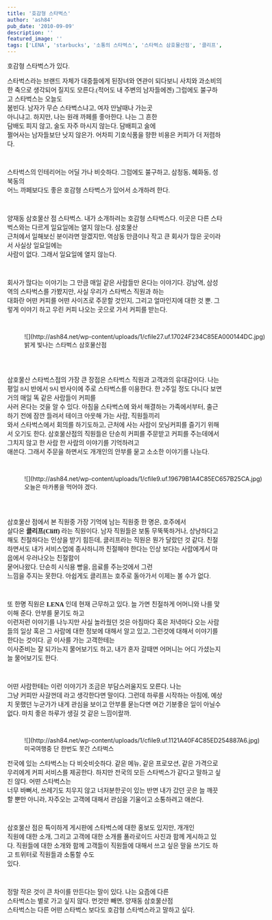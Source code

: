 ```yaml
---
title: '호감형 스타벅스'
author: 'ash84'
pub_date: '2010-09-09'
description: ''
featured_image: ''
tags: ['LENA', 'starbucks', '소통의 스타벅스', '스타벅스 삼호물산점', '클리프', '트위터', '호감형 스타벅스']
---
```



<span style="font-size: 11pt; ">  
</span>

<div style="line-height: 2; "><span style="font-size: 11pt; "></span></div><span style="font-size: 11pt; ">  
</span>

<span style="font-size: 10pt; "><span style="font-family: Dotum; font-size: 11pt; ">호감형 스타벅스가 있다</span></span><span><span style="font-size: 10pt; "><span style="font-family: Dotum; font-size: 11pt; ">. </span></span></span>

<span style="font-size: 11pt; ">  
</span>

<div style="line-height: 2; "><span style="font-size: 11pt; "></span></div><span style="font-size: 11pt; ">  
</span>

<span style="font-size: 10pt; "><span style="font-family: Dotum; font-size: 11pt; ">스타벅스라는 브랜드 자체가 대중들에게 된장녀와 연관이 되다보니 사치와 과소비의 한 축으로 생각되어 질지도 모른다</span></span><span><span style="font-size: 10pt; "><span style="font-family: Dotum; font-size: 11pt; ">.(</span></span></span><span style="font-size: 10pt; "><span style="font-family: Dotum; font-size: 11pt; ">적어도 내 주변의 남자들에겐</span></span><span><span style="font-size: 10pt; "><span style="font-family: Dotum; font-size: 11pt; ">) </span></span></span><span style="font-size: 10pt; "><span style="font-family: Dotum; font-size: 11pt; ">그럼에도 불구하고 스타벅스는 오늘도  
 붐빈다</span></span><span><span style="font-size: 10pt; "><span style="font-family: Dotum; font-size: 11pt; ">. </span></span></span><span style="font-size: 10pt; "><span style="font-family: Dotum; font-size: 11pt; ">남자가 무슨 스타벅스냐고</span></span><span><span style="font-size: 10pt; "><span style="font-family: Dotum; font-size: 11pt; ">, </span></span></span><span style="font-size: 10pt; "><span style="font-family: Dotum; font-size: 11pt; ">여자 만날때나 가는곳  
 아니냐고. 하지만</span></span><span><span style="font-size: 10pt; "><span style="font-family: Dotum; font-size: 11pt; ">, </span></span></span><span style="font-size: 10pt; "><span style="font-family: Dotum; font-size: 11pt; ">나는 원래 까페를 좋아한다</span></span><span><span style="font-size: 10pt; "><span style="font-family: Dotum; font-size: 11pt; ">. </span></span></span><span style="font-size: 10pt; "><span style="font-family: Dotum; font-size: 11pt; ">나는 그 흔한  
 담배도 피지 않고</span></span><span><span style="font-size: 10pt; "><span style="font-family: Dotum; font-size: 11pt; ">, </span></span></span><span style="font-size: 10pt; "><span style="font-family: Dotum; font-size: 11pt; ">술도 자주 마시지 않는다</span></span><span><span style="font-size: 10pt; "><span style="font-family: Dotum; font-size: 11pt; ">. </span></span></span><span style="font-size: 10pt; "><span style="font-family: Dotum; font-size: 11pt; ">담배피고 술에  
 쩔어사는 남자들보단 낫지 않은가</span></span><span><span style="font-size: 10pt; "><span style="font-family: Dotum; font-size: 11pt; ">. </span></span></span><span style="font-size: 10pt; "><span style="font-family: Dotum; font-size: 11pt; ">어차피 기호식품을 향한 비용은 커피가 더 저렴하다</span></span><span><span style="font-size: 10pt; "><span style="font-family: Dotum; font-size: 11pt; ">. </span></span></span>

<span style="font-size: 11pt; ">  
</span>

<div style="line-height: 2; "><span style="font-size: 11pt; "></span></div><span style="font-size: 11pt; ">  
</span>

<span><span style="font-size: 10pt; "><span style="font-family: Dotum; font-size: 11pt; "> </span></span></span>

<span style="font-size: 11pt; ">  
</span>

<div style="line-height: 2; "><span style="font-size: 11pt; "></span></div><span style="font-size: 11pt; ">  
</span>

<span style="font-size: 10pt; "><span style="font-family: Dotum; font-size: 11pt; ">스타벅스의 인테리어는 어딜 가나 비슷하다</span></span><span><span style="font-size: 10pt; "><span style="font-family: Dotum; font-size: 11pt; ">. </span></span></span><span style="font-size: 10pt; "><span style="font-family: Dotum; font-size: 11pt; ">그럼에도 불구하고</span></span><span><span style="font-size: 10pt; "><span style="font-family: Dotum; font-size: 11pt; ">, </span></span></span><span style="font-size: 10pt; "><span style="font-family: Dotum; font-size: 11pt; ">삼청동</span></span><span><span style="font-size: 10pt; "><span style="font-family: Dotum; font-size: 11pt; ">, </span></span></span><span style="font-size: 10pt; "><span style="font-family: Dotum; font-size: 11pt; ">혜화동</span></span><span><span style="font-size: 10pt; "><span style="font-family: Dotum; font-size: 11pt; ">, </span></span></span><span style="font-size: 10pt; "><span style="font-family: Dotum; font-size: 11pt; ">성북동의  
 어느 까페보다도 좋은 호감형 스타벅스가 있어서 소개하려 한다</span></span><span><span style="font-size: 10pt; "><span style="font-family: Dotum; font-size: 11pt; ">. </span></span></span>

<span style="font-size: 11pt; ">  
</span>

<div style="line-height: 2; "><span style="font-size: 11pt; "></span></div><span style="font-size: 11pt; ">  
</span>

<span><span style="font-size: 10pt; "><span style="font-family: Dotum; font-size: 11pt; "> </span></span></span>

<span style="font-size: 11pt; ">  
</span>

<div style="line-height: 2; "><span style="font-size: 11pt; "></span></div><span style="font-size: 11pt; ">  
</span>

<span style="font-size: 10pt; "><span style="font-family: Dotum; font-size: 11pt; ">양재동 삼호물산 점 스타벅스</span></span><span><span style="font-size: 10pt; "><span style="font-family: Dotum; font-size: 11pt; ">. </span></span></span><span style="font-size: 10pt; "><span style="font-family: Dotum; font-size: 11pt; ">내가 소개하려는 호감형 스타벅스다</span></span><span><span style="font-size: 10pt; "><span style="font-family: Dotum; font-size: 11pt; ">. </span></span></span><span style="font-size: 10pt; "><span style="font-family: Dotum; font-size: 11pt; ">이곳은 다른 스타벅스와는 다르게 일요일에는 열지 않는다</span></span><span><span style="font-size: 10pt; "><span style="font-family: Dotum; font-size: 11pt; ">. </span></span></span><span style="font-size: 10pt; "><span style="font-family: Dotum; font-size: 11pt; ">삼호물산  
 근처에서 일해보신 분이라면 알겠지만</span></span><span><span style="font-size: 10pt; "><span style="font-family: Dotum; font-size: 11pt; ">, </span></span></span><span style="font-size: 10pt; "><span style="font-family: Dotum; font-size: 11pt; ">역삼동 만큼이나 작고 큰 회사가 많은 곳이라서 사실상 일요일에는  
 사람이 없다</span></span><span><span style="font-size: 10pt; "><span style="font-family: Dotum; font-size: 11pt; ">. </span></span></span><span style="font-size: 10pt; "><span style="font-family: Dotum; font-size: 11pt; ">그래서 일요일에 열지 않는다</span></span><span><span style="font-size: 10pt; "><span style="font-family: Dotum; font-size: 11pt; ">. </span></span></span>

<span style="font-size: 11pt; ">  
</span>

<div style="line-height: 2; "><span style="font-size: 11pt; "></span></div><span style="font-size: 11pt; ">  
</span>

<span><span style="font-size: 10pt; "><span style="font-family: Dotum; font-size: 11pt; "> </span></span></span>

<span style="font-size: 11pt; ">  
</span>

<div style="line-height: 2; "><span style="font-size: 11pt; "></span></div><span style="font-size: 11pt; ">  
</span>

<span style="font-size: 10pt; "><span style="font-family: Dotum; font-size: 11pt; ">회사가 많다는 이야기는 그 만큼 매일 같은 사람들만 온다는 이야기다</span></span><span><span style="font-size: 10pt; "><span style="font-family: Dotum; font-size: 11pt; ">. </span></span></span><span style="font-size: 10pt; "><span style="font-family: Dotum; font-size: 11pt; ">강남역</span></span><span><span style="font-size: 10pt; "><span style="font-family: Dotum; font-size: 11pt; ">, </span></span></span><span style="font-size: 10pt; "><span style="font-family: Dotum; font-size: 11pt; ">삼성역의 스타벅스를 가봤지만</span></span><span><span style="font-size: 10pt; "><span style="font-family: Dotum; font-size: 11pt; ">, </span></span></span><span style="font-size: 10pt; "><span style="font-family: Dotum; font-size: 11pt; ">사실 우리가 스타벅스 직원과 하는  
 대화란 어떤 커피를 어떤 사이즈로 주문할 것인지</span></span><span><span style="font-size: 10pt; "><span style="font-family: Dotum; font-size: 11pt; ">, </span></span></span><span style="font-size: 10pt; "><span style="font-family: Dotum; font-size: 11pt; ">그리고 얼마인지에 대한 것 뿐</span></span><span><span style="font-size: 10pt; "><span style="font-family: Dotum; font-size: 11pt; ">. </span></span></span><span style="font-size: 10pt; "><span style="font-family: Dotum; font-size: 11pt; ">그렇게 이야기 하고 우린 커피 나오는 곳으로 가서 커피를 받는다</span></span><span><span style="font-size: 10pt; "><span style="font-family: Dotum; font-size: 11pt; ">. </span></span></span>

<span style="font-size: 11pt; ">  
</span>

<div style="line-height: 2; "><span style="font-size: 11pt; "></span></div><span style="font-size: 11pt; ">  
</span>

<span><span style="font-size: 10pt; "><span style="font-family: Dotum; font-size: 11pt; "> </span></span></span>

<span style="font-size: 11pt; ">  
</span>

<span><span style="font-size: 10pt; "><span style="font-family: Dotum; "></span></span></span>

<figure class="wp-caption aligncenter" style="width: 600px">![](http://ash84.net/wp-content/uploads/1/cfile27.uf.17024F234C85EA000144DC.jpg)<figcaption class="wp-caption-text">밝게 빛나는 스타벅스 삼호물산점</figcaption></figure>

<span style="font-size: 11pt; ">  
</span>

<div style="line-height: 2; "><span style="font-size: 11pt; "></span></div><span style="font-size: 11pt; ">  
</span>

<span style="font-size: 10pt; "><span style="font-family: Dotum; ">  
<span style="font-size: 11pt; ">  
</span></span></span>

<span style="font-size: 11pt; ">  
</span>

<span style="font-size: 10pt; "><span style="font-family: Dotum; font-size: 11pt; ">삼호물산 스타벅스점의 가장 큰 장점은 스타벅스 직원과 고객과의 유대감이다</span></span><span><span style="font-size: 10pt; "><span style="font-family: Dotum; font-size: 11pt; ">. </span></span></span><span style="font-size: 10pt; "><span style="font-family: Dotum; font-size: 11pt; ">나는  
 평일</span></span><span><span style="font-size: 10pt; "><span style="font-family: Dotum; font-size: 11pt; "> 8</span></span></span><span style="font-size: 10pt; "><span style="font-family: Dotum; font-size: 11pt; ">시 반에서</span></span><span><span style="font-size: 10pt; "><span style="font-family: Dotum; font-size: 11pt; "> 9</span></span></span><span style="font-size: 10pt; "><span style="font-family: Dotum; font-size: 11pt; ">시 반사이에 주로 스타벅스를 이용한다</span></span><span><span style="font-size: 10pt; "><span style="font-family: Dotum; font-size: 11pt; ">. </span></span></span><span style="font-size: 10pt; "><span style="font-family: Dotum; font-size: 11pt; ">한</span></span><span><span style="font-size: 10pt; "><span style="font-family: Dotum; font-size: 11pt; "> 2</span></span></span><span style="font-size: 10pt; "><span style="font-family: Dotum; font-size: 11pt; ">주일 정도 다니다 보면 거의 매일 똑 같은 사람들이 커피를  
 사러 온다는 것을 알 수 있다</span></span><span><span style="font-size: 10pt; "><span style="font-family: Dotum; font-size: 11pt; ">. </span></span></span><span style="font-size: 10pt; "><span style="font-family: Dotum; font-size: 11pt; ">아침을 스타벅스에 와서 해결하는 가족에서부터</span></span><span><span style="font-size: 10pt; "><span style="font-family: Dotum; font-size: 11pt; ">, </span></span></span><span style="font-size: 10pt; "><span style="font-family: Dotum; font-size: 11pt; ">출근하기 전에 잠깐 들려서 테이크 아웃해 가는 사람</span></span><span><span style="font-size: 10pt; "><span style="font-family: Dotum; font-size: 11pt; ">, </span></span></span><span style="font-size: 10pt; "><span style="font-family: Dotum; font-size: 11pt; ">직원들끼리  
 와서 스타벅스에서 회의를 하기도하고</span></span><span><span style="font-size: 10pt; "><span style="font-family: Dotum; font-size: 11pt; ">, </span></span></span><span style="font-size: 10pt; "><span style="font-family: Dotum; font-size: 11pt; ">근처에 사는 사람이 모닝커피를 즐기기 위해서 오기도 한다</span></span><span><span style="font-size: 10pt; "><span style="font-family: Dotum; font-size: 11pt; ">. </span></span></span><span style="font-size: 10pt; "><span style="font-family: Dotum; font-size: 11pt; ">삼호물산점의 직원들은 단순히 커피를 주문받고 커피를 주는데에서 그치지 않고 한 사람 한 사람의 이야기를 기억하려고  
 애쓴다</span></span><span><span style="font-size: 10pt; "><span style="font-family: Dotum; font-size: 11pt; ">. </span></span></span><span style="font-size: 10pt; "><span style="font-family: Dotum; font-size: 11pt; ">그래서 주문을 하면서도 개개인의 안부를 묻고 소소한 이야기를 나눈다</span></span><span><span style="font-size: 10pt; "><span style="font-family: Dotum; font-size: 11pt; ">. </span></span></span>

<span style="font-size: 11pt; ">  
</span>

<div style="line-height: 2; "><span style="font-size: 11pt; "></span></div><span style="font-size: 11pt; ">  
</span>

<span><span style="font-size: 10pt; "><span style="font-family: Dotum; font-size: 11pt; "> </span></span></span>

<span style="font-size: 11pt; ">  
</span>

<span><span style="font-size: 10pt; "><span style="font-family: Dotum; "></span></span></span>

<figure class="wp-caption aligncenter" style="width: 600px">![](http://ash84.net/wp-content/uploads/1/cfile9.uf.19679B1A4C85EC657B25CA.jpg)<figcaption class="wp-caption-text">오늘은 마카롱을 먹어야 겠다.</figcaption></figure>

<span style="font-size: 11pt; ">  
</span>

<span style="font-size: 11pt; ">  
</span>

<span><span style="font-size: 10pt; "><span style="font-family: Dotum; ">  
<span style="font-size: 11pt; ">  
</span></span></span></span>

<span style="font-size: 11pt; ">  
</span>

<div style="line-height: 2; "><span style="font-size: 11pt; "></span></div><span style="font-size: 11pt; ">  
</span>

<span style="font-size: 10pt; "><span style="font-family: Dotum; font-size: 11pt; ">삼호물산 점에서 본 직원중 가장 기억에 남는 직원중 한 명은</span></span><span><span style="font-size: 10pt; "><span style="font-family: Dotum; font-size: 11pt; ">, </span></span></span><span style="font-size: 10pt; "><span style="font-family: Dotum; "><span style="font-size: 11pt; ">호주에서  
 살다온 </span>**<span style="font-size: 11pt; ">클리프(Cliff) </span>**<span style="font-size: 11pt; ">라는 직원이다</span></span></span><span><span style="font-size: 10pt; "><span style="font-family: Dotum; font-size: 11pt; ">. </span></span></span><span style="font-size: 10pt; "><span style="font-family: Dotum; font-size: 11pt; ">남자 직원들은 보통 무뚝뚝하거나</span></span><span><span style="font-size: 10pt; "><span style="font-family: Dotum; font-size: 11pt; ">, </span></span></span><span style="font-size: 10pt; "><span style="font-family: Dotum; font-size: 11pt; ">상냥하다고  
 해도 친절하다는 인상을 받기 힘든데</span></span><span><span style="font-size: 10pt; "><span style="font-family: Dotum; font-size: 11pt; ">, </span></span></span><span style="font-size: 10pt; "><span style="font-family: Dotum; font-size: 11pt; ">클리프라는 직원은 뭔가 달랐던 것 같다</span></span><span><span style="font-size: 10pt; "><span style="font-family: Dotum; font-size: 11pt; ">. </span></span></span><span style="font-size: 10pt; "><span style="font-family: Dotum; font-size: 11pt; ">친절하면서도 내가 서비스업에 종사하니까 친절해야 한다는 인상 보다는 사람에게서 마음에서 우러나오는 친절함이  
 묻어나왔다</span></span><span><span style="font-size: 10pt; "><span style="font-family: Dotum; font-size: 11pt; ">. </span></span></span><span style="font-size: 10pt; "><span style="font-family: Dotum; font-size: 11pt; ">단순히 시식용 빵을</span></span><span><span style="font-size: 10pt; "><span style="font-family: Dotum; font-size: 11pt; ">, </span></span></span><span style="font-size: 10pt; "><span style="font-family: Dotum; font-size: 11pt; ">음료를 주는것에서 그런  
 느낌을 주지는 못한다</span></span><span><span style="font-size: 10pt; "><span style="font-family: Dotum; font-size: 11pt; ">. </span></span></span><span style="font-size: 10pt; "><span style="font-family: Dotum; font-size: 11pt; ">아쉽게도 클리프는 호주로 돌아가서 이제는 볼 수가 없다</span></span><span><span style="font-size: 10pt; "><span style="font-family: Dotum; font-size: 11pt; ">. </span></span></span>

<span style="font-size: 11pt; ">  
</span>

<div style="line-height: 2; "><span style="font-size: 11pt; "></span></div><span style="font-size: 11pt; ">  
</span>

<span><span style="font-size: 10pt; "><span style="font-family: Dotum; font-size: 11pt; "> </span></span></span>

<span style="font-size: 11pt; ">  
</span>

<div style="line-height: 2; "><span style="font-size: 11pt; "></span></div><span style="font-size: 11pt; ">  
</span>

<span style="font-size: 10pt; "><span style="font-family: Dotum; font-size: 11pt; ">또 한명 직원은 </span></span><span><span style="font-size: 10pt; "><span style="font-family: Dotum; ">**<span style="font-size: 11pt; ">LENA </span>**</span></span></span><span style="font-size: 10pt; "><span style="font-family: Dotum; font-size: 11pt; ">인데 현재 근무하고 있다</span></span><span><span style="font-size: 10pt; "><span style="font-family: Dotum; font-size: 11pt; ">. </span></span></span><span style="font-size: 10pt; "><span style="font-family: Dotum; font-size: 11pt; ">늘 가면 친절하게 어머니와 나를 맞이해 준다</span></span><span><span style="font-size: 10pt; "><span style="font-family: Dotum; font-size: 11pt; ">. </span></span></span><span style="font-size: 10pt; "><span style="font-family: Dotum; font-size: 11pt; ">안부를 묻기도 하고  
 이런저런 이야기를 나누지만 사실 놀라웠던 것은 아침마다 혹은 저녁마다 오는 사람들의 일상 혹은 그 사람에 대한 정보에 대해서 알고 있고</span></span><span><span style="font-size: 10pt; "><span style="font-family: Dotum; font-size: 11pt; ">, </span></span></span><span style="font-size: 10pt; "><span style="font-family: Dotum; font-size: 11pt; ">그런것에 대해서 이야기를 한다는 것이다</span></span><span><span style="font-size: 10pt; "><span style="font-family: Dotum; font-size: 11pt; ">. </span></span></span><span style="font-size: 10pt; "><span style="font-family: Dotum; font-size: 11pt; ">곧 이사를 가는 고객한테는  
 이사준비는 잘 되가는지 물어보기도 하고</span></span><span><span style="font-size: 10pt; "><span style="font-family: Dotum; font-size: 11pt; ">, </span></span></span><span style="font-size: 10pt; "><span style="font-family: Dotum; font-size: 11pt; ">내가 혼자 갈때면 어머니는 어디 가셨는지 늘 물어보기도 한다</span></span><span><span style="font-size: 10pt; "><span style="font-family: Dotum; font-size: 11pt; ">. </span></span></span>

<span style="font-size: 11pt; ">  
</span>

<div style="line-height: 2; "><span style="font-size: 11pt; "></span></div><span style="font-size: 11pt; ">  
</span>

<span><span style="font-size: 10pt; "><span style="font-family: Dotum; font-size: 11pt; "> </span></span></span>

<span style="font-size: 11pt; ">  
</span>

<div style="line-height: 2; "><span style="font-size: 11pt; "></span></div><span style="font-size: 11pt; ">  
</span>

<span style="font-size: 10pt; "><span style="font-family: Dotum; font-size: 11pt; ">어떤 사람한테는 이런 이야기가 조금은 부담스러울지도 모른다</span></span><span><span style="font-size: 10pt; "><span style="font-family: Dotum; font-size: 11pt; ">. </span></span></span><span style="font-size: 10pt; "><span style="font-family: Dotum; font-size: 11pt; ">나는  
 그냥 커피만 사갈껀데 라고 생각한다면 말이다</span></span><span><span style="font-size: 10pt; "><span style="font-family: Dotum; font-size: 11pt; ">. </span></span></span><span style="font-size: 10pt; "><span style="font-family: Dotum; font-size: 11pt; ">그런데 하루를 시작하는 아침에</span></span><span><span style="font-size: 10pt; "><span style="font-family: Dotum; font-size: 11pt; ">, </span></span></span><span style="font-size: 10pt; "><span style="font-family: Dotum; font-size: 11pt; ">예상치 못했던 누군가가 내게 관심을 보이고 안부를 묻는다면 여간 기분좋은 일이 아닐수 없다</span></span><span><span style="font-size: 10pt; "><span style="font-family: Dotum; font-size: 11pt; ">. </span></span></span><span style="font-size: 10pt; "><span style="font-family: Dotum; font-size: 11pt; ">마치 좋은 하루가 생길 것 같은 느낌이랄까</span></span><span><span style="font-size: 10pt; "><span style="font-family: Dotum; font-size: 11pt; ">.</span></span></span>

<span style="font-size: 11pt; ">  
</span>

<div style="line-height: 2; "><span style="font-size: 11pt; "></span></div><span style="font-size: 11pt; ">  
</span>

<span><span style="font-size: 10pt; "><span style="font-family: Dotum; font-size: 11pt; "> </span></span></span>

<span style="font-size: 11pt; ">  
</span>

<span><span style="font-size: 10pt; "><span style="font-family: Dotum; "></span></span></span>

<figure class="wp-caption aligncenter" style="width: 576px">![](http://ash84.net/wp-content/uploads/1/cfile9.uf.1121A40F4C85ED254887A6.jpg)<figcaption class="wp-caption-text">미국여행중 단 한번도 못간 스타벅스</figcaption></figure>

<span style="font-size: 11pt; ">  
</span>

<span style="font-size: 11pt; ">  
</span>

<div style="line-height: 2; "><span style="font-size: 11pt; "></span></div><span style="font-size: 11pt; ">  
</span>

<span style="font-size: 10pt; "><span style="font-family: Dotum; font-size: 11pt; ">전국에 있는 스타벅스는 다 비슷비슷하다</span></span><span><span style="font-size: 10pt; "><span style="font-family: Dotum; font-size: 11pt; ">. </span></span></span><span style="font-size: 10pt; "><span style="font-family: Dotum; font-size: 11pt; ">같은 메뉴</span></span><span><span style="font-size: 10pt; "><span style="font-family: Dotum; font-size: 11pt; ">, </span></span></span><span style="font-size: 10pt; "><span style="font-family: Dotum; font-size: 11pt; ">같은 프로모션</span></span><span><span style="font-size: 10pt; "><span style="font-family: Dotum; font-size: 11pt; ">, </span></span></span><span style="font-size: 10pt; "><span style="font-family: Dotum; font-size: 11pt; ">같은 가격으로 우리에게 커피 서비스를 제공한다</span></span><span><span style="font-size: 10pt; "><span style="font-family: Dotum; font-size: 11pt; ">. </span></span></span><span style="font-size: 10pt; "><span style="font-family: Dotum; font-size: 11pt; ">하지만 전국의 모든 스타벅스가 같다고 말하고 싶진 않다</span></span><span><span style="font-size: 10pt; "><span style="font-family: Dotum; font-size: 11pt; ">. </span></span></span><span style="font-size: 10pt; "><span style="font-family: Dotum; font-size: 11pt; ">어떤 스타벅스는  
 너무 바뻐서</span></span><span><span style="font-size: 10pt; "><span style="font-family: Dotum; font-size: 11pt; ">, </span></span></span><span style="font-size: 10pt; "><span style="font-family: Dotum; font-size: 11pt; ">쓰레기도 치우지 않고 너저분한곳이 있는 반면 내가 갔던 곳은 늘 깨끗할 뿐만 아니라</span></span><span><span style="font-size: 10pt; "><span style="font-family: Dotum; font-size: 11pt; ">, </span></span></span><span style="font-size: 10pt; "><span style="font-family: Dotum; font-size: 11pt; ">자주오는 고객에 대해서 관심을 기울이고 소통하려고 애쓴다</span></span><span><span style="font-size: 10pt; "><span style="font-family: Dotum; font-size: 11pt; ">. </span></span></span>

<span style="font-size: 11pt; ">  
</span>

<div style="line-height: 2; "><span style="font-size: 11pt; "></span></div><span style="font-size: 11pt; ">  
</span>

<span><span style="font-size: 10pt; "><span style="font-family: Dotum; font-size: 11pt; "> </span></span></span>

<span style="font-size: 11pt; ">  
</span>

<div style="line-height: 2; "><span style="font-size: 11pt; "></span></div><span style="font-size: 11pt; ">  
</span>

<span style="font-size: 10pt; "><span style="font-family: Dotum; font-size: 11pt; ">삼호물산 점은 특이하게 게시판에 스타벅스에 대한 홍보도 있지만</span></span><span><span style="font-size: 10pt; "><span style="font-family: Dotum; font-size: 11pt; ">, </span></span></span><span style="font-size: 10pt; "><span style="font-family: Dotum; font-size: 11pt; ">개개인  
 직원에 대한 소개</span></span><span><span style="font-size: 10pt; "><span style="font-family: Dotum; font-size: 11pt; ">, </span></span></span><span style="font-size: 10pt; "><span style="font-family: Dotum; font-size: 11pt; ">그리고 고객에 대한 소개를 폴라로이드 사진과 함께 게시하고 있다</span></span><span><span style="font-size: 10pt; "><span style="font-family: Dotum; font-size: 11pt; ">. </span></span></span><span style="font-size: 10pt; "><span style="font-family: Dotum; font-size: 11pt; ">직원들에 대한 소개와 함께 고객들이 직원들에 대해서 쓰고 싶은 말을 쓰기도 하고 트위터로 직원들과 소통할 수도  
 있다</span></span><span><span style="font-size: 10pt; "><span style="font-family: Dotum; font-size: 11pt; ">. </span></span></span>

<span style="font-size: 11pt; ">  
</span>

<div style="line-height: 2; "><span style="font-size: 11pt; "></span></div><span style="font-size: 11pt; ">  
</span>

<span><span style="font-size: 10pt; "><span style="font-family: Dotum; font-size: 11pt; "> </span></span></span>

<span style="font-size: 11pt; ">  
</span>

<span style="font-size: 10pt; "><span style="font-family: Dotum; font-size: 11pt; ">정말 작은 것이 큰 차이를 만든다는 말이 있다</span></span><span><span style="font-size: 10pt; "><span style="font-family: Dotum; font-size: 11pt; ">. </span></span></span><span style="font-size: 10pt; "><span style="font-family: Dotum; font-size: 11pt; ">나는 요즘에 다른  
 스타벅스는 별로 가고 싶지 않다</span></span><span><span style="font-size: 10pt; "><span style="font-family: Dotum; font-size: 11pt; ">. </span></span></span><span style="font-size: 10pt; "><span style="font-family: Dotum; font-size: 11pt; ">먼것만 빼면</span></span><span><span style="font-size: 10pt; "><span style="font-family: Dotum; font-size: 11pt; ">, </span></span></span><span style="font-size: 10pt; "><span style="font-family: Dotum; font-size: 11pt; ">양재동 삼호물산점  
 스타벅스는 다른 어떤 스타벅스 보다도 호감형 스타벅스라고 말하고 싶다</span></span><span><span style="font-size: 10pt; "><span style="font-family: Dotum; font-size: 11pt; ">.</span></span></span>



